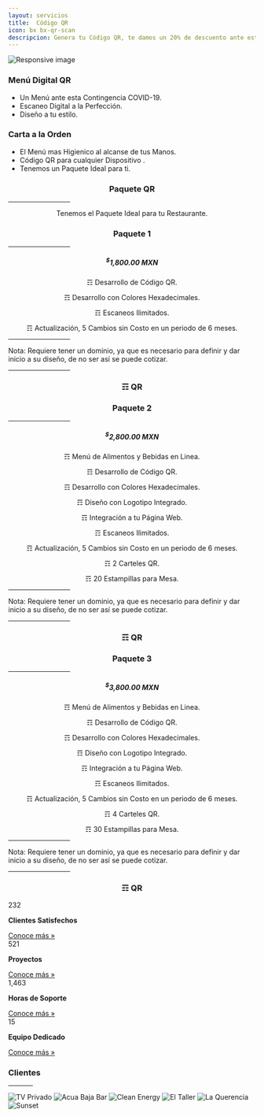 ```yaml
---
layout: servicios
title:  Código QR
icon: bx bx-qr-scan
descripcion: Genera tu Código QR, te damos un 20% de descuento ante esta contingencia COVID-19 
---
```


<img src="/assets/img/Flayers/qr-codes-banner.jpg" class="img-fluid" alt="Responsive image">
<section id="pricing" class="section-bg">
  <div class="container">
    <div class="row">
      <div class="col-lg-6 pt-4 pt-lg-0 content">
        <h3>Menú Digital QR</h3>
        <p class="font-italic">  
        </p>
        <ul>
          <li><i class="icofont-check-circled"></i> Un Menú ante esta Contingencia COVID-19.</li>
          <li><i class="icofont-check-circled"></i> Escaneo Digital a la Perfección.</li>
          <li><i class="icofont-check-circled"></i> Diseño a tu estilo.</li>
        </ul>
      </div>
      <div class="col-lg-6 pt-4 pt-lg-0 content">
        <h3>Carta a la Orden</h3>
        <p class="font-italic">  
        </p>
        <ul>
          <li><i class="icofont-check-circled"></i> El Menú mas Higienico al alcanse de tus Manos.</li>
          <li><i class="icofont-check-circled"></i> Código QR para cualquier Dispositivo .</li>
          <li><i class="icofont-check-circled"></i> Tenemos un Paquete Ideal para ti.</li>
        </ul>
      </div>
    </div>
    
  </div>

<div class="container">

  <div class="section-header">
      <h3 style="text-align:center;">Paquete QR</h3>
        <hr width="25%" color="#6699FF" size="4">
      <p style="text-align:center;" class="section-description">Tenemos el Paquete Ideal para tu Restaurante.</p>
  </div>
</div>
<div class="container">
  <div class="row">
    <div class="col-lg-4">
        <div class="box featured wow fadeInUp">
            <h3 style="text-align:center;">Paquete 1</h3>
            <hr width="25%" color="#6699FF" size="4">
            <h5 style="text-align:center;"><sup>$</sup>1,800.00 MXN</h5>
            <p style="text-align:center;"><span>&#9782;</span> Desarrollo de Código QR.</p>
            <!--<p style="text-align:center;"><span>&#9782;</span> Diseño con Logotipo Integrado.</p>-->            
            <p style="text-align:center;"><span>&#9782;</span> Desarrollo con Colores Hexadecimales.</p>
            <p style="text-align:center;"><span>&#9782;</span> Escaneos Ilimitados.</p>
            <p style="text-align:center;"><span>&#9782;</span> Actualización, 5 Cambios sin Costo en un periodo de 6 meses.</p>
            <hr width="25%" color="#6699FF" size="4">
            <p><span> Nota: Requiere tener un dominio, ya que es necesario para definir y dar inicio a su diseño, de no ser así se puede cotizar.</span> </p>
            <hr width="25%" color="#6699FF" size="4">
            <h3 style="text-align:center;"><span>&#9782;</span> QR</h3>
        </div>
    </div>  
    <div class="col-lg-4">
        <div class="box featured wow fadeInUp">
            <h3 style="text-align:center;">Paquete 2</h3>
            <hr width="25%" color="#6699FF" size="4">
            <h5 style="text-align:center;"><sup>$</sup>2,800.00 MXN</h5>
            <p style="text-align:center;"><span>&#9782;</span> Menú de Alimentos y Bebidas en Linea.</p>
            <p style="text-align:center;"><span>&#9782;</span> Desarrollo de Código QR.</p>
            <p style="text-align:center;"><span>&#9782;</span> Desarrollo con Colores Hexadecimales.</p>
            <p style="text-align:center;"><span>&#9782;</span> Diseño con Logotipo Integrado.</p>            
            <p style="text-align:center;"><span>&#9782;</span> Integración a tu Página Web.</p>
            <p style="text-align:center;"><span>&#9782;</span> Escaneos Ilimitados.</p>
            <p style="text-align:center;"><span>&#9782;</span> Actualización, 5 Cambios sin Costo en un periodo de 6 meses.</p>
            <p style="text-align:center;"><span>&#9782;</span> 2 Carteles QR.</p>
            <p style="text-align:center;"><span>&#9782;</span> 20 Estampillas para Mesa.</p>
            <hr width="25%" color="#6699FF" size="4">            
            <p><span> Nota: Requiere tener un dominio, ya que es necesario para definir y dar inicio a su diseño, de no ser así se puede cotizar.</span> </p>
            <hr width="25%" color="#6699FF" size="4">
            <h3 style="text-align:center;"><span>&#9782;</span> QR</h3>    
        </div>
    </div>    
    <div class="col-lg-4">
        <div class="box featured wow fadeInUp">
            <h3 style="text-align:center;">Paquete 3</h3>
            <hr width="25%" color="#6699FF" size="4">
            <h5 style="text-align:center;"><sup>$</sup>3,800.00 MXN</h5>
            <p style="text-align:center;"><span>&#9782;</span> Menú de Alimentos y Bebidas en Linea.</p>
            <p style="text-align:center;"><span>&#9782;</span> Desarrollo de Código QR.</p>
            <p style="text-align:center;"><span>&#9782;</span> Desarrollo con Colores Hexadecimales.</p>
            <p style="text-align:center;"><span>&#9782;</span> Diseño con Logotipo Integrado.</p>            
            <p style="text-align:center;"><span>&#9782;</span> Integración a tu Página Web.</p>
            <p style="text-align:center;"><span>&#9782;</span> Escaneos Ilimitados.</p>
            <p style="text-align:center;"><span>&#9782;</span> Actualización, 5 Cambios sin Costo en un periodo de 6 meses.</p>
            <p style="text-align:center;"><span>&#9782;</span> 4 Carteles QR.</p>
            <p style="text-align:center;"><span>&#9782;</span> 30 Estampillas para Mesa.</p>
            <hr width="25%" color="#6699FF" size="4">            
            <p><span> Nota: Requiere tener un dominio, ya que es necesario para definir y dar inicio a su diseño, de no ser así se puede cotizar.</span> </p>
            <hr width="25%" color="#6699FF" size="4">
            <h3 style="text-align:center;"><span>&#9782;</span> QR</h3>   
        </div>
    </div>
  </div>  
</div>

<!-- ======= Counts Section ======= -->
<section id="counts" class="counts">
  <div class="container">
    <div class="row no-gutters">
      <div class="col-lg-3 col-md-6 d-md-flex align-items-md-stretch">
        <div class="count-box">
          <i class="icofont-simple-smile"></i>
          <span data-toggle="counter-up">232</span>
          <p><strong>Clientes Satisfechos</strong> </p>
          <a href="https://rosaritocentro.com/contact.html">Conoce más &raquo;</a>
        </div>
      </div>
      <div class="col-lg-3 col-md-6 d-md-flex align-items-md-stretch">
        <div class="count-box">
          <i class="icofont-document-folder"></i>
          <span data-toggle="counter-up">521</span>
          <p><strong>Proyectos</strong> </p>
          <a href="https://rosaritocentro.com/contact.html">Conoce más &raquo;</a>
        </div>
      </div>
      <div class="col-lg-3 col-md-6 d-md-flex align-items-md-stretch">
        <div class="count-box">
          <i class="icofont-live-support"></i>
          <span data-toggle="counter-up">1,463</span>
          <p><strong>Horas de Soporte</strong> </p>
          <a href="https://rosaritocentro.com/contact.html">Conoce más &raquo;</a>
        </div>
      </div>
      <div class="col-lg-3 col-md-6 d-md-flex align-items-md-stretch">
        <div class="count-box">
          <i class="icofont-users-alt-5"></i>
          <span data-toggle="counter-up">15</span>
          <p><strong>Equipo Dedicado</strong> </p>
          <a href="https://rosaritocentro.com/contact.html">Conoce más &raquo;</a>
        </div>
      </div>
    </div>

  </div>
</section><!-- End Counts Section -->

<!-- ======= Clients Section ======= -->
<section id="clients" class="clients">
    <div class="container">
        <div class="section-title">
            <h3>Clientes</h3>
            <hr width="10%" color="#6699FF" size="4">
            <p></p>
        </div>
        <div class="owl-carousel clients-carousel">
            <img loading="lazy" src="/assets/img/rosaritocentro/logos-350x350/tv-privado.jpg" alt=" TV Privado">
            <img loading="lazy" src="/assets/img/rosaritocentro/logos-350x350/acua.jpg" alt="Acua Baja Bar">
            <img loading="lazy" src="/assets/img/rosaritocentro/logos-350x350/clean-energy.jpg" alt="Clean Energy">
            <img loading="lazy" src="/assets/img/rosaritocentro/logos-350x350/el-taller.jpg" alt="El Taller">
            <img loading="lazy" src="/assets/img/rosaritocentro/logos-350x350/la-querencia.jpg" alt="La Querencia">     
            <img loading="lazy" src="/assets/img/rosaritocentro/logos-350x350/sunset.jpg" alt="Sunset">
            <!--img loading="lazy" src="/assets/img/clients/querencia.jpg" alt="">
            <img loading="lazy" src="/assets/img/clients/esperanza.jpg" alt="">
            <img loading="lazy" src="/assets/img/clients/taller.jpg" alt="">                                                       
            <img loading="lazy" src="/assets/img/clients/client-1.png" alt="">
            <img loading="lazy" src="/assets/img/clients/client-2.png" alt="">
            <img loading="lazy" src="/assets/img/clients/client-3.png" alt="">
            <img loading="lazy" src="/assets/img/clients/client-4.png" alt="">
            <img loading="lazy" src="/assets/img/clients/client-5.png" alt="">
            <img loading="lazy" src="/assets/img/clients/client-6.png" alt="">
            <img loading="lazy" src="/assets/img/clients/client-7.png" alt="">
            <img loading="lazy" src="/rassets/img/clients/client-8.png" alt=""-->
        </div>
    </div>
</section><!-- End Clients Section -->

<!--img src="/assets/img/Flayers/qrcode.jpg" class="img-fluid" alt="Responsive image"-->
